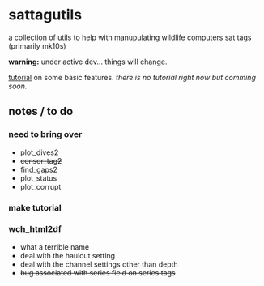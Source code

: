 # sattagutils
a collection of utils to help with manupulating wildlife computers sat tags (primarily mk10s)

**warning:** under active dev... things will change.

[tutorial](https://williamcioffi.github.io/sattagutils) on some basic features. _there is no tutorial right now but comming soon._

## notes / to do
### need to bring over
- plot\_dives2
- ~~censor\_tag2~~
- find\_gaps2
- plot\_status
- plot\_corrupt
### make tutorial
### wch\_html2df
- what a terrible name
- deal with the haulout setting
- deal with the channel settings other than depth
- ~~bug associated with series field on series tags~~

